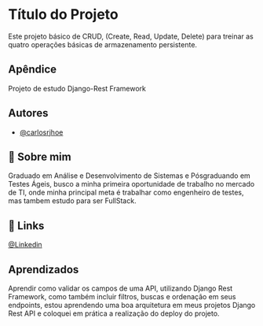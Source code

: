 # Título do Projeto

Este projeto básico de CRUD, (Create, Read, Update, Delete) para treinar as quatro operações básicas de armazenamento persistente.

## Apêndice

Projeto de estudo Django-Rest Framework


## Autores

- [@carlosrjhoe](https://github.com/carlosrjhoe)


## 🚀 Sobre mim
Graduado em Análise e Desenvolvimento de Sistemas e Pósgraduando em Testes Ágeis, 
busco a minha primeira oportunidade de trabalho no mercado de TI, onde minha principal meta é trabalhar como engenheiro de testes, mas tambem estudo para ser FullStack.


## 🔗 Links
[@Linkedin](https://www.linkedin.com/in/carlos-roberto-a5b22129a/)

<!-- [![portfolio](https://img.shields.io/badge/my_portfolio-000?style=for-the-badge&logo=ko-fi&logoColor=white)](https://katherineoelsner.com/)
[![linkedin](https://img.shields.io/badge/linkedin-0A66C2?style=for-the-badge&logo=linkedin&logoColor=white)](https://www.linkedin.com/)
[![twitter](https://img.shields.io/badge/twitter-1DA1F2?style=for-the-badge&logo=twitter&logoColor=white)](https://twitter.com/) -->

## Aprendizados

Aprendir como validar os campos de uma API, utilizando Django Rest Framework,
como também incluir filtros, buscas e ordenação em seus endpoints, estou aprendendo uma boa arquitetura em meus projetos Django Rest API
e coloquei em prática a realização do deploy do projeto.
